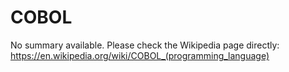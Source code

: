 # COBOL

No summary available. Please check the Wikipedia page directly: https://en.wikipedia.org/wiki/COBOL_(programming_language)
